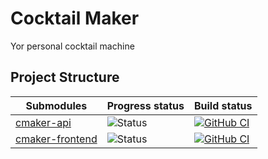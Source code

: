# Cocktail Maker
Yor personal cocktail machine

## Project Structure

| Submodules                                                      | Progress status                                                      | Build status                                                                                                                                                                                                                                                                                                                                                                                |
| --------------------------------------------------------------- |  -------------------------------------------------------------------- | -------------------------------------------------------------------------------------------------------------------------------------------------------- | 
| [cmaker-api](https://github.com/cartolabot/cmaker-api) | ![Status](https://img.shields.io/badge/Status-developing-brightgree) | [![GitHub CI](https://github.com/cmaker/cmaker-api/actions/workflows/maven.yml/badge.svg)](https://github.com/cmaker/cmaker-api/actions) 
| [cmaker-frontend](https://github.com/cmaker/cmaker-frontend) | ![Status](https://img.shields.io/badge/Status-developing-brightgree) | [![GitHub CI](https://github.com/cmaker/cmaker-frontend/actions/workflows/ci.yml/badge.svg)](https://github.com/cmaker/cmaker-frontend/actions) 









